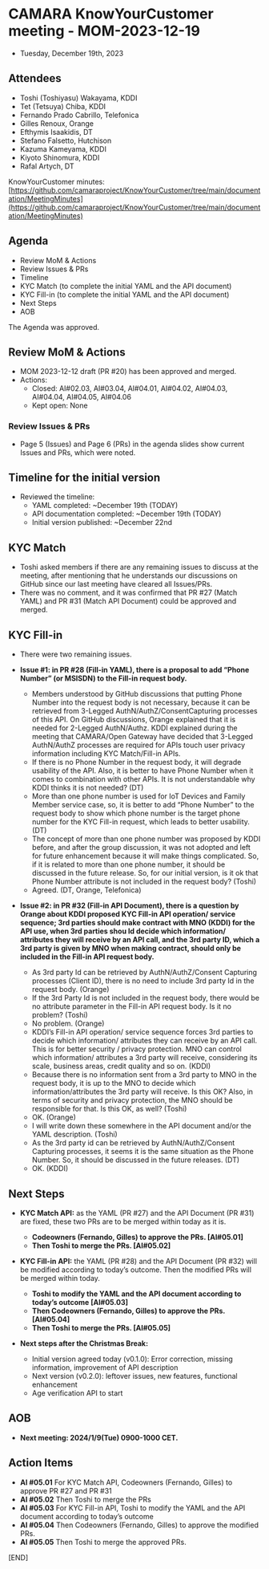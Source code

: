 # CAMARA KnowYourCustomer meeting - MOM-2023-12-19

* Tuesday, December 19th, 2023

## Attendees

* Toshi (Toshiyasu) Wakayama, KDDI
* Tet (Tetsuya) Chiba, KDDI
* Fernando Prado Cabrillo, Telefonica
* Gilles Renoux, Orange
* Efthymis Isaakidis, DT
* Stefano Falsetto, Hutchison
* Kazuma Kameyama, KDDI
* Kiyoto Shinomura, KDDI
* Rafal Artych, DT

KnowYourCustomer minutes: [https://github.com/camaraproject/KnowYourCustomer/tree/main/documentation/MeetingMinutes](https://github.com/camaraproject/KnowYourCustomer/tree/main/documentation/MeetingMinutes)

## Agenda

* Review MoM & Actions
* Review Issues & PRs
* Timeline
* KYC Match (to complete the initial YAML and the API document)
* KYC Fill-in (to complete the initial YAML and the API document)
* Next Steps
* AOB

The Agenda was approved.

## Review MoM & Actions

* MOM 2023-12-12 draft (PR #20) has been approved and merged.
* Actions:
  * Closed: AI#02.03, AI#03.04, AI#04.01, AI#04.02, AI#04.03, AI#04.04, AI#04.05, AI#04.06
  * Kept open: None

### Review Issues & PRs

* Page 5 (Issues) and Page 6 (PRs) in the agenda slides show current Issues and PRs, which were noted.

## Timeline for the initial version

* Reviewed the timeline:
  * YAML completed: ~December 19th (TODAY)
  * API documentation completed: ~December 19th (TODAY)
  * Initial version published: ~December 22nd

## KYC Match

* Toshi asked members if there are any remaining issues to discuss at the meeting, after mentioning that he understands our discussions on GitHub since our last meeting have cleared all Issues/PRs.
* There was no comment, and it was confirmed that PR #27 (Match YAML) and PR #31 (Match API Document) could be approved and merged.

## KYC Fill-in

* There were two remaining issues.
* **Issue #1: in PR #28 (Fill-in YAML), there is a proposal to add “Phone Number” (or MSISDN) to the Fill-in request body.**
  * Members understood by GitHub discussions that putting Phone Number into the request body is not necessary, because it can be retrieved from 3-Legged AuthN/AuthZ/ConsentCapturing processes of this API.  On GitHub discussions, Orange explained that it is needed for 2-Legged AuthN/Authz.  KDDI explained during the meeting that CAMARA/Open Gateway have decided that 3-Legged AuthN/AuthZ processes are required for APIs touch user privacy information including KYC Match/Fill-in APIs.
  * If there is no Phone Number in the request body, it will degrade usability of the API.  Also, it is better to have Phone Number when it comes to combination with other APIs.  It is not understandable why KDDI thinks it is not needed? (DT)
  * More than one phone number is used for IoT Devices and Family Member service case, so, it is better to add “Phone Number” to the request body to show which phone number is the target phone number for the KYC Fill-in request, which leads to better usability. (DT)
  * The concept of more than one phone number was proposed by KDDI before, and after the group discussion, it was not adopted and left for future enhancement because it will make things complicated.  So, if it is related to more than one phone number, it should be discussed in the future release.  So, for our initial version, is it ok that Phone Number attribute is not included in the request body? (Toshi)
  * Agreed. (DT, Orange, Telefonica)

* **Issue #2: in PR #32 (Fill-in API Document), there is a question by Orange about KDDI proposed KYC Fill-in API operation/ service sequence; 3rd parties should make contract with MNO (KDDI) for the API use, when 3rd parties shou ld decide which information/ attributes they will receive by an API call, and the 3rd party ID, which a 3rd party is given by MNO when making contract, should only be included in the Fill-in API request body.**
  * As 3rd party Id can be retrieved by AuthN/AuthZ/Consent Capturing processes (Client ID), there is no need to include 3rd party Id in the request body. (Orange)
  * If the 3rd Party Id is not included in the request body, there would be no attribute parameter in the Fill-in API request body.  Is it no problem? (Toshi) 
  * No problem. (Orange)
  * KDDI’s Fill-in API operation/ service sequence forces 3rd parties to decide which information/ attributes they can receive by an API call.  This is for better security / privacy protection.  MNO can control which information/ attributes a 3rd party will receive, considering its scale, business areas, credit quality and so on.  (KDDI)
  * Because there is no information sent from a 3rd party to MNO in the request body, it is up to the MNO to decide which information/attributes the 3rd party will receive.  Is this OK?  Also, in terms of security and privacy protection, the MNO should be responsible for that.  Is this OK, as well?  (Toshi)
  * OK. (Orange)
  * I will write down these somewhere in the API document and/or the YAML description. (Toshi) 
  * As the 3rd party id can be retrieved by AuthN/AuthZ/Consent Capturing processes, it seems it is the same situation as the Phone Number.  So, it should be discussed in the future releases. (DT)
  * OK. (KDDI)

## Next Steps

* **KYC Match API:** as the YAML (PR #27) and the API Document (PR #31) are fixed, these two PRs are to be merged within today as it is.
  * **Codeowners (Fernando, Gilles) to approve the PRs. [AI#05.01]**
  * **Then Toshi to merge the PRs. [AI#05.02]**

* **KYC Fill-in API:** the YAML (PR #28) and the API Document (PR #32) will be modified according to today’s outcome.  Then the modified PRs will be merged within today.
  * **Toshi to modify the YAML and the API document according to today’s outcome [AI#05.03]**
  * **Then Codeowners (Fernando, Gilles) to approve the PRs. [AI#05.04]**
  * **Then Toshi to merge the PRs. [AI#05.05]**

* **Next steps after the Christmas Break:**
  * Initial version agreed today (v0.1.0): Error correction, missing information, improvement of API description
  * Next version (v0.2.0): leftover issues, new features, functional enhancement
  * Age verification API to start

## AOB

* **Next meeting: 2024/1/9(Tue) 0900-1000 CET.**
  
## Action Items

* **AI #05.01** For KYC Match API, Codeowners (Fernando, Gilles) to approve PR #27 and PR #31
* **AI #05.02** Then Toshi to merge the PRs
* **AI #05.03** For KYC Fill-in API, Toshi to modify the YAML and the API document according to today’s outcome
* **AI #05.04** Then Codeowners (Fernando, Gilles) to approve the modified PRs.
* **AI #05.05** Then Toshi to merge the approved PRs.


[END]
